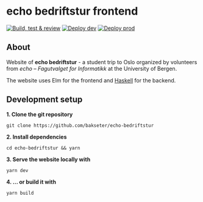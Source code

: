# echo bedriftstur frontend

[![Build, test & review](https://github.com/bakseter/echo-bedriftstur-frontend/actions/workflows/build_test_review.yml/badge.svg)](https://github.com/bakseter/echo-bedriftstur-frontend/actions/workflows/build_test_review.yml)
[![Deploy dev](https://github.com/bakseter/echo-bedriftstur-frontend/actions/workflows/deploy_dev.yml/badge.svg?branch=develop)](https://github.com/bakseter/echo-bedriftstur-frontend/actions/workflows/deploy_dev.yml)
[![Deploy prod](https://github.com/bakseter/echo-bedriftstur-frontend/actions/workflows/deploy_prod.yml/badge.svg?branch=master)](https://github.com/bakseter/echo-bedriftstur-frontend/actions/workflows/deploy_prod.yml)

## About

Website of **echo bedriftstur** - a student trip to Oslo organized by volunteers from _echo – Fagutvalget for Informatikk_ at the University of Bergen.

The website uses Elm for the frontend and [Haskell](https://github.com/bakseter/echo-bedriftstur-backend) for the backend.

## Development setup

**1. Clone the git repository**
    
    git clone https://github.com/bakseter/echo-bedriftstur

**2. Install dependencies**

    cd echo-bedriftstur && yarn

**3. Serve the website locally with**
    
    yarn dev

**4. ... or build it with**

    yarn build
